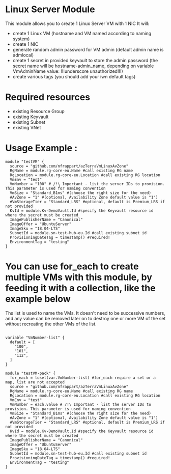# Linux Server Module
This module allows you to create 1 Linux Server VM with 1 NIC
It will:
  - create 1 Linux VM (hostname and VM named according to naming system)
  - create 1 NIC 
  - generate random admin password for VM admin (default admin name is admlocal)
  - create 1 secret in provided keyvault to store the admin password (the secret name will be hostname-admin_name, depending on variable VmAdminName value: !!!underscore unauthorized!!!)
  - create various tags (you should add your iwn default tags)

# Required resources
- existing Resource Group
- existing Keyvault
- existing Subnet
- existing VNet

# Usage Example :

```hcl
module "testVM" {
  source = "github.com/nfrappart/azTerraVmLinuxAvZone"
  RgName = module.rg-core-eu.Name #call existing RG name
  RgLocation = module.rg-core-eu.Location #call existing RG location
  VmEnv = "test"
  VmNumber = "100" # /!\ Important - list the server IDs to provision. This parameter is used for naming convention
  VmSize = "Standard_B1ms" #(choose the right size for the need)
  #AvZone = "1" #(optional, Availability Zone default value is "1")
  #VmStorageTier = "Standard_LRS" #optional, default is Premium_LRS if not provided
  KvId = module.Kv-DemoVault.Id #specify the Keyvault resource id where the secret must be created
  ImagePublisherName = "Canonical"
  ImageOffer = "UbuntuServer"
  ImageSku = "18.04-LTS"
  SubnetId = module.sn-test-hub-eu.Id #call existing subnet id
  ProvisioningDateTag = timestamp() #required!
  EnvironmentTag = "testing"
}
```

# You can use for_each to create multiple VMs with this module, by feeding it with a collection, like the example below

Ths list is used to name the VMs. It doesn't need to be successive numbers, and any value can be removed later on to destroy one or more VM of the set without recreating the other VMs of the list.

```hcl

variable "VmNumber-list" {
  default = [
    "100",
    "101",
    "112",
  ]
}

module "testVM-pack" {
  for_each = toset(var.VmNumber-list) #for_each require a set or a map, list are not accepted
  source = "github.com/nfrappart/azTerraVmLinuxAvZone"
  RgName = module.rg-core-eu.Name #call existing RG name
  RgLocation = module.rg-core-eu.Location #call existing RG location
  VmEnv = "test"
  VmNumber = each.value # /!\ Important - list the server IDs to provision. This parameter is used for naming convention
  VmSize = "Standard_B1ms" #(choose the right size for the need)
  #AvZone = "1" #(optional, Availability Zone default value is "1")
  #VmStorageTier = "Standard_LRS" #optional, default is Premium_LRS if not provided
  KvId = module.Kv-DemoVault.Id #specify the Keyvault resource id where the secret must be created
  ImagePublisherName = "Canonical"
  ImageOffer = "UbuntuServer"
  ImageSku = "18.04-LTS"
  SubnetId = module.sn-test-hub-eu.Id #call existing subnet id
  ProvisioningDateTag = timestamp() #required!
  EnvironmentTag = "testing"
}
```
